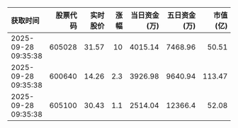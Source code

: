 | 获取时间                |   股票代码 |   实时股价 |   涨幅 |   当日资金(万) |   五日资金(万) |   市值(亿) |   流通市值(亿) |   换手率 |
|:--------------------|-------:|-------:|-----:|----------:|----------:|--------:|----------:|------:|
| 2025-09-28 09:35:38 | 605028 |  31.57 | 10   |   4015.14 |   7468.96 |   50.51 |     50.51 |  3.11 |
| 2025-09-28 09:35:38 | 600640 |  14.26 |  2.3 |   3926.98 |   9640.94 |  113.47 |    113.47 |  5.04 |
| 2025-09-28 09:35:38 | 605100 |  30.43 |  1.1 |   2514.04 |  12366.4  |   52.08 |     51.71 |  5.96 |